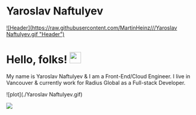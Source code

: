 # Yaroslav Naftulyev



[![Header](https://raw.githubusercontent.com/MartinHeinz/<OWNER>/<OWNER>/Yaroslav Naftulyev.gif "Header")](http://www.yaroslavnaft.com/)

# Hello, folks! <img src="https://raw.githubusercontent.com/MartinHeinz/MartinHeinz/master/wave.gif" width="30px">

My name is Yaroslav Naftulyev & I am a Front-End/Cloud Engineer. I live in Vancouver & currently work for Radius Global as a Full-stack Developer.


![plot](./Yaroslav Naftulyev.gif)

<img align="center" src="https://github-readme-stats.vercel.app/api/<CARD_TYPE>/?username=<USERNAME>&theme=<THEME_NAME>" />
